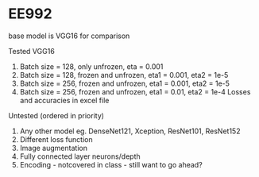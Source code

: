 # EE992

base model is VGG16 for comparison

Tested
VGG16
1. Batch size = 128, only unfrozen, eta = 0.001
2. Batch size = 128, frozen and unfrozen, eta1 = 0.001, eta2 = 1e-5
3. Batch size = 256, frozen and unfrozen, eta1 = 0.001, eta2 = 1e-5
4. Batch size = 256, frozen and unfrozen, eta1 = 0.01, eta2 = 1e-4
Losses and accuracies in excel file

Untested (ordered in priority)
1. Any other model eg. DenseNet121, Xception, ResNet101, ResNet152
2. Different loss function
3. Image augmentation
4. Fully connected layer neurons/depth
5. Encoding - notcovered in class - still want to go ahead?
